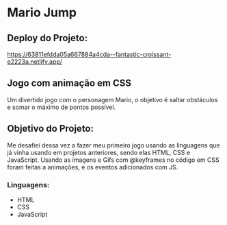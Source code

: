 # Mario Jump

## Deploy do Projeto:

https://63811efdda05a667884a4cda--fantastic-croissant-e2223a.netlify.app/

## Jogo com animação em CSS

Um divertido jogo com o personagem Mario, o objetivo é saltar obstáculos e somar o máximo de pontos possível.

## Objetivo do Projeto:

Me desafiei dessa vez a fazer meu primeiro jogo usando as linguagens que já vinha usando em projetos anteriores, sendo elas HTML, CSS e JavaScript.
Usando as imagens e Gifs com @keyframes no código em CSS foram feitas a animações, e os eventos adicionados com JS.

### Linguagens:

* HTML
* CSS
* JavaScript
